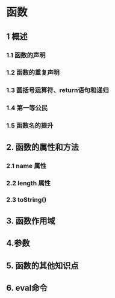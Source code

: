 # 函数

## 1 概述

### 1.1 函数的声明

### 1.2 函数的重复声明

### 1.3 圆括号运算符、return语句和递归

### 1.4 第一等公民

### 1.5 函数名的提升


## 2. 函数的属性和方法

### 2.1 name 属性

### 2.2 length 属性

### 2.3 toString()


## 3. 函数作用域


## 4.参数


## 5. 函数的其他知识点


## 6. eval命令

